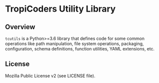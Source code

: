 # TropiCoders Utility Library

## Overview

`tcutils` is a Python>=3.6 library that defines code for
some common operations like path manipulation, file system operations,
packaging, configuration, schema definitions, function utilities,
YAML extensions, etc.

## License

Mozilla Public License v2 (see LICENSE file).

